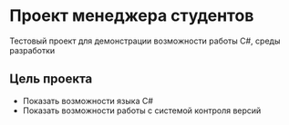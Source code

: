 ﻿# Проект менеджера студентов

Тестовый проект для демонстрации возможности работы C#, среды разработки

## Цель проекта

* Показать возможности языка C#
* Показать возможности работы с системой контроля версий

